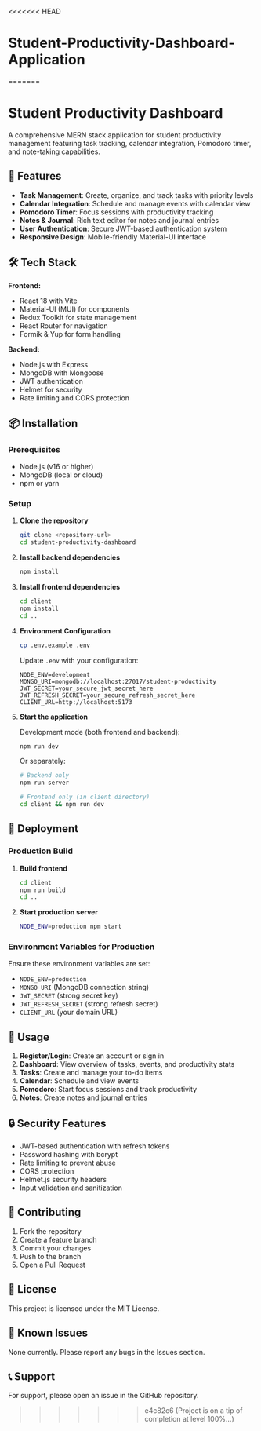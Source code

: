 <<<<<<< HEAD
# Student-Productivity-Dashboard-Application
=======
# Student Productivity Dashboard

A comprehensive MERN stack application for student productivity management featuring task tracking, calendar integration, Pomodoro timer, and note-taking capabilities.

## 🚀 Features

- **Task Management**: Create, organize, and track tasks with priority levels
- **Calendar Integration**: Schedule and manage events with calendar view
- **Pomodoro Timer**: Focus sessions with productivity tracking
- **Notes & Journal**: Rich text editor for notes and journal entries
- **User Authentication**: Secure JWT-based authentication system
- **Responsive Design**: Mobile-friendly Material-UI interface

## 🛠️ Tech Stack

**Frontend:**
- React 18 with Vite
- Material-UI (MUI) for components
- Redux Toolkit for state management
- React Router for navigation
- Formik & Yup for form handling

**Backend:**
- Node.js with Express
- MongoDB with Mongoose
- JWT authentication
- Helmet for security
- Rate limiting and CORS protection

## 📦 Installation

### Prerequisites
- Node.js (v16 or higher)
- MongoDB (local or cloud)
- npm or yarn

### Setup

1. **Clone the repository**
   ```bash
   git clone <repository-url>
   cd student-productivity-dashboard
   ```

2. **Install backend dependencies**
   ```bash
   npm install
   ```

3. **Install frontend dependencies**
   ```bash
   cd client
   npm install
   cd ..
   ```

4. **Environment Configuration**
   ```bash
   cp .env.example .env
   ```
   
   Update `.env` with your configuration:
   ```env
   NODE_ENV=development
   MONGO_URI=mongodb://localhost:27017/student-productivity
   JWT_SECRET=your_secure_jwt_secret_here
   JWT_REFRESH_SECRET=your_secure_refresh_secret_here
   CLIENT_URL=http://localhost:5173
   ```

5. **Start the application**
   
   Development mode (both frontend and backend):
   ```bash
   npm run dev
   ```
   
   Or separately:
   ```bash
   # Backend only
   npm run server
   
   # Frontend only (in client directory)
   cd client && npm run dev
   ```

## 🚀 Deployment

### Production Build

1. **Build frontend**
   ```bash
   cd client
   npm run build
   cd ..
   ```

2. **Start production server**
   ```bash
   NODE_ENV=production npm start
   ```

### Environment Variables for Production

Ensure these environment variables are set:
- `NODE_ENV=production`
- `MONGO_URI` (MongoDB connection string)
- `JWT_SECRET` (strong secret key)
- `JWT_REFRESH_SECRET` (strong refresh secret)
- `CLIENT_URL` (your domain URL)

## 📱 Usage

1. **Register/Login**: Create an account or sign in
2. **Dashboard**: View overview of tasks, events, and productivity stats
3. **Tasks**: Create and manage your to-do items
4. **Calendar**: Schedule and view events
5. **Pomodoro**: Start focus sessions and track productivity
6. **Notes**: Create notes and journal entries

## 🔒 Security Features

- JWT-based authentication with refresh tokens
- Password hashing with bcrypt
- Rate limiting to prevent abuse
- CORS protection
- Helmet.js security headers
- Input validation and sanitization

## 🤝 Contributing

1. Fork the repository
2. Create a feature branch
3. Commit your changes
4. Push to the branch
5. Open a Pull Request

## 📄 License

This project is licensed under the MIT License.

## 🐛 Known Issues

None currently. Please report any bugs in the Issues section.

## 📞 Support

For support, please open an issue in the GitHub repository.
>>>>>>> e4c82c6 (Project is on a tip of completion at level 100%...)
